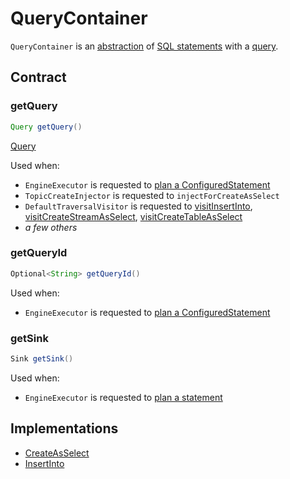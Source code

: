 # QueryContainer

`QueryContainer` is an [abstraction](#contract) of [SQL statements](#implementations) with a [query](#getQuery).

## Contract

### <span id="getQuery"> getQuery

```java
Query getQuery()
```

[Query](Query.md)

Used when:

* `EngineExecutor` is requested to [plan a ConfiguredStatement](../EngineExecutor.md#plan)
* `TopicCreateInjector` is requested to `injectForCreateAsSelect`
* `DefaultTraversalVisitor` is requested to [visitInsertInto](DefaultTraversalVisitor.md#visitInsertInto), [visitCreateStreamAsSelect](DefaultTraversalVisitor.md#visitCreateStreamAsSelect), [visitCreateTableAsSelect](DefaultTraversalVisitor.md#visitCreateTableAsSelect)
* _a few others_

### <span id="getQueryId"> getQueryId

```java
Optional<String> getQueryId()
```

Used when:

* `EngineExecutor` is requested to [plan a ConfiguredStatement](../EngineExecutor.md#plan)

### <span id="getSink"> getSink

```java
Sink getSink()
```

Used when:

* `EngineExecutor` is requested to [plan a statement](../EngineExecutor.md#plan)

## Implementations

* [CreateAsSelect](CreateAsSelect.md)
* [InsertInto](InsertInto.md)
